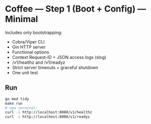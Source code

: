 # Coffee — Step 1 (Boot + Config) — Minimal

Includes only bootstrapping:
- Cobra/Viper CLI
- Gin HTTP server
- Functional options
- Context Request-ID + JSON access logs (slog)
- /v1/healthz and /v1/readyz
- Strict server timeouts + graceful shutdown
- One unit test

## Run
```bash
go mod tidy
make run
# new terminal:
curl -i http://localhost:8080/v1/healthz
curl -i http://localhost:8080/v1/readyz
```
